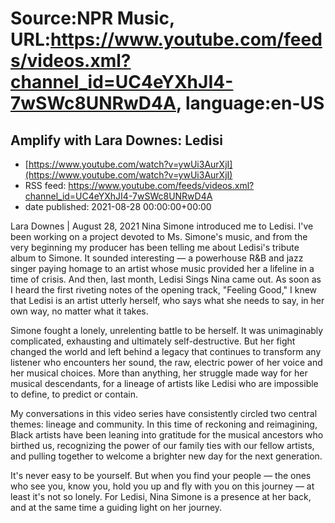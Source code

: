 # Source:NPR Music, URL:https://www.youtube.com/feeds/videos.xml?channel_id=UC4eYXhJI4-7wSWc8UNRwD4A, language:en-US

## Amplify with Lara Downes: Ledisi
 - [https://www.youtube.com/watch?v=ywUi3AurXjI](https://www.youtube.com/watch?v=ywUi3AurXjI)
 - RSS feed: https://www.youtube.com/feeds/videos.xml?channel_id=UC4eYXhJI4-7wSWc8UNRwD4A
 - date published: 2021-08-28 00:00:00+00:00

Lara Downes | August 28, 2021
Nina Simone introduced me to Ledisi. I've been working on a project devoted to Ms. Simone's music, and from the very beginning my producer has been telling me about Ledisi's tribute album to Simone. It sounded interesting — a powerhouse R&B and jazz singer paying homage to an artist whose music provided her a lifeline in a time of crisis. And then, last month, Ledisi Sings Nina came out. As soon as I heard the first riveting notes of the opening track, "Feeling Good," I knew that Ledisi is an artist utterly herself, who says what she needs to say, in her own way, no matter what it takes.

Simone fought a lonely, unrelenting battle to be herself. It was unimaginably complicated, exhausting and ultimately self-destructive. But her fight changed the world and left behind a legacy that continues to transform any listener who encounters her sound, the raw, electric power of her voice and her musical choices. More than anything, her struggle made way for her musical descendants, for a lineage of artists like Ledisi who are impossible to define, to predict or contain.

My conversations in this video series have consistently circled two central themes: lineage and community. In this time of reckoning and reimagining, Black artists have been leaning into gratitude for the musical ancestors who birthed us, recognizing the power of our family ties with our fellow artists, and pulling together to welcome a brighter new day for the next generation.

It's never easy to be yourself. But when you find your people — the ones who see you, know you, hold you up and fly with you on this journey — at least it's not so lonely. For Ledisi, Nina Simone is a presence at her back, and at the same time a guiding light on her journey.

